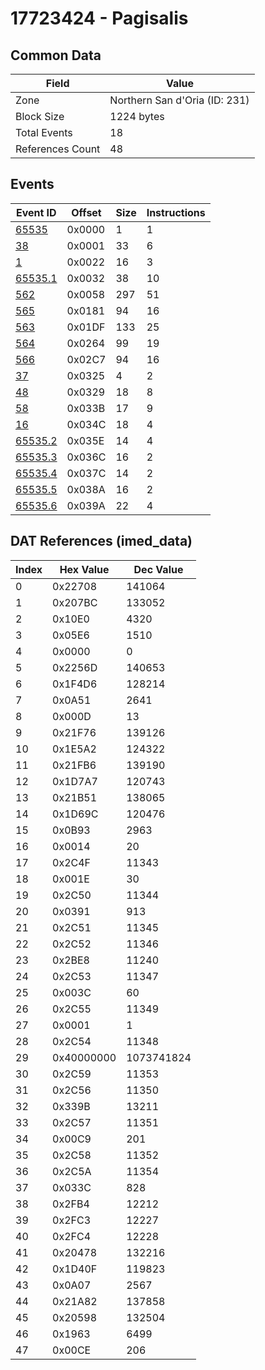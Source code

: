 # 17723424 - Pagisalis

## Common Data

| Field            | Value                         |
|------------------|-------------------------------|
| Zone             | Northern San d'Oria (ID: 231) |
| Block Size       | 1224 bytes                    |
| Total Events     | 18                            |
| References Count | 48                            |

## Events

| Event ID                | Offset   |   Size |   Instructions |
|-------------------------|----------|--------|----------------|
| [65535](./65535.md)     | 0x0000   |      1 |              1 |
| [38](./38.md)           | 0x0001   |     33 |              6 |
| [1](./1.md)             | 0x0022   |     16 |              3 |
| [65535.1](./65535.1.md) | 0x0032   |     38 |             10 |
| [562](./562.md)         | 0x0058   |    297 |             51 |
| [565](./565.md)         | 0x0181   |     94 |             16 |
| [563](./563.md)         | 0x01DF   |    133 |             25 |
| [564](./564.md)         | 0x0264   |     99 |             19 |
| [566](./566.md)         | 0x02C7   |     94 |             16 |
| [37](./37.md)           | 0x0325   |      4 |              2 |
| [48](./48.md)           | 0x0329   |     18 |              8 |
| [58](./58.md)           | 0x033B   |     17 |              9 |
| [16](./16.md)           | 0x034C   |     18 |              4 |
| [65535.2](./65535.2.md) | 0x035E   |     14 |              4 |
| [65535.3](./65535.3.md) | 0x036C   |     16 |              2 |
| [65535.4](./65535.4.md) | 0x037C   |     14 |              2 |
| [65535.5](./65535.5.md) | 0x038A   |     16 |              2 |
| [65535.6](./65535.6.md) | 0x039A   |     22 |              4 |

## DAT References (imed_data)

|   Index | Hex Value   |   Dec Value |
|---------|-------------|-------------|
|       0 | 0x22708     |      141064 |
|       1 | 0x207BC     |      133052 |
|       2 | 0x10E0      |        4320 |
|       3 | 0x05E6      |        1510 |
|       4 | 0x0000      |           0 |
|       5 | 0x2256D     |      140653 |
|       6 | 0x1F4D6     |      128214 |
|       7 | 0x0A51      |        2641 |
|       8 | 0x000D      |          13 |
|       9 | 0x21F76     |      139126 |
|      10 | 0x1E5A2     |      124322 |
|      11 | 0x21FB6     |      139190 |
|      12 | 0x1D7A7     |      120743 |
|      13 | 0x21B51     |      138065 |
|      14 | 0x1D69C     |      120476 |
|      15 | 0x0B93      |        2963 |
|      16 | 0x0014      |          20 |
|      17 | 0x2C4F      |       11343 |
|      18 | 0x001E      |          30 |
|      19 | 0x2C50      |       11344 |
|      20 | 0x0391      |         913 |
|      21 | 0x2C51      |       11345 |
|      22 | 0x2C52      |       11346 |
|      23 | 0x2BE8      |       11240 |
|      24 | 0x2C53      |       11347 |
|      25 | 0x003C      |          60 |
|      26 | 0x2C55      |       11349 |
|      27 | 0x0001      |           1 |
|      28 | 0x2C54      |       11348 |
|      29 | 0x40000000  |  1073741824 |
|      30 | 0x2C59      |       11353 |
|      31 | 0x2C56      |       11350 |
|      32 | 0x339B      |       13211 |
|      33 | 0x2C57      |       11351 |
|      34 | 0x00C9      |         201 |
|      35 | 0x2C58      |       11352 |
|      36 | 0x2C5A      |       11354 |
|      37 | 0x033C      |         828 |
|      38 | 0x2FB4      |       12212 |
|      39 | 0x2FC3      |       12227 |
|      40 | 0x2FC4      |       12228 |
|      41 | 0x20478     |      132216 |
|      42 | 0x1D40F     |      119823 |
|      43 | 0x0A07      |        2567 |
|      44 | 0x21A82     |      137858 |
|      45 | 0x20598     |      132504 |
|      46 | 0x1963      |        6499 |
|      47 | 0x00CE      |         206 |
